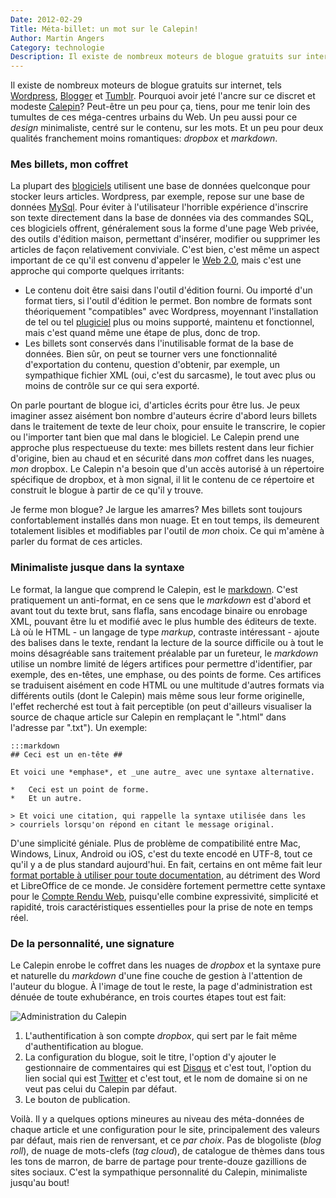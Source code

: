 ```yaml
---
Date: 2012-02-29
Title: Méta-billet: un mot sur le Calepin!
Author: Martin Angers
Category: technologie
Description: Il existe de nombreux moteurs de blogue gratuits sur internet. Pourquoi avoir jeté l'ancre sur ce discret et modeste Calepin?
---
```


Il existe de nombreux moteurs de blogue gratuits sur internet, tels [Wordpress][wp], [Blogger][] et [Tumblr][]. Pourquoi avoir jeté l'ancre sur ce discret et modeste [Calepin][]? Peut-être un peu pour ça, tiens, pour me tenir loin des tumultes de ces méga-centres urbains du Web. Un peu aussi pour ce *design* minimaliste, centré sur le contenu, sur les mots. Et un peu pour deux qualités franchement moins romantiques: *dropbox* et *markdown*.

### Mes billets, mon coffret

La plupart des [blogiciels][blogiciel] utilisent une base de données quelconque pour stocker leurs articles. Wordpress, par exemple, repose sur une base de données [MySql][wpmysql]. Pour éviter à l'utilisateur l'horrible expérience d'inscrire son texte directement dans la base de données via des commandes SQL, ces blogiciels offrent, généralement sous la forme d'une page Web privée, des outils d'édition maison, permettant d'insérer, modifier ou supprimer les articles de façon relativement conviviale. C'est bien, c'est même un aspect important de ce qu'il est convenu d'appeler le [Web 2.0][web20], mais c'est une approche qui comporte quelques irritants:

*	Le contenu doit être saisi dans l'outil d'édition fourni. Ou importé d'un format tiers, si l'outil d'édition le permet. Bon nombre de formats sont théoriquement "compatibles" avec Wordpress, moyennant l'installation de tel ou tel [plugiciel][] plus ou moins supporté, maintenu et fonctionnel, mais c'est quand même une étape de plus, donc de trop.
*	Les billets sont conservés dans l'inutilisable format de la base de données. Bien sûr, on peut se tourner vers une fonctionnalité d'exportation du contenu, question d'obtenir, par exemple, un sympathique fichier XML (oui, c'est du sarcasme), le tout avec plus ou moins de contrôle sur ce qui sera exporté.

On parle pourtant de blogue ici, d'articles écrits pour être lus. Je peux imaginer assez aisément bon nombre d'auteurs écrire d'abord leurs billets dans le traitement de texte de leur choix, pour ensuite le transcrire, le copier ou l'importer tant bien que mal dans le blogiciel. Le Calepin prend une approche plus respectueuse du texte: mes billets restent dans leur fichier d'origine, bien au chaud et en sécurité dans *mon* coffret dans les nuages, *mon* dropbox. Le Calepin n'a besoin que d'un accès autorisé à un répertoire spécifique de dropbox, et à mon signal, il lit le contenu de ce répertoire et construit le blogue à partir de ce qu'il y trouve.

Je ferme mon blogue? Je largue les amarres? Mes billets sont toujours confortablement installés dans mon nuage. Et en tout temps, ils demeurent totalement lisibles et modifiables par l'outil de *mon* choix. Ce qui m'amène à parler du format de ces articles.

### Minimaliste jusque dans la syntaxe

Le format, la langue que comprend le Calepin, est le [markdown][]. C'est pratiquement un anti-format, en ce sens que le *markdown* est d'abord et avant tout du texte brut, sans flafla, sans encodage binaire ou enrobage XML, pouvant être lu et modifié avec le plus humble des éditeurs de texte. Là où le HTML - un langage de type *markup*, contraste intéressant - ajoute des balises dans le texte, rendant la lecture de la source difficile ou à tout le moins désagréable sans traitement préalable par un fureteur, le *markdown* utilise un nombre limité de légers artifices pour permettre d'identifier, par exemple, des en-têtes, une emphase, ou des points de forme. Ces artifices se traduisent aisément en code HTML ou une multitude d'autres formats via différents outils (dont le Calepin) mais même sous leur forme originelle, l'effet recherché est tout à fait perceptible (on peut d'ailleurs visualiser la source de chaque article sur Calepin en remplaçant le ".html" dans l'adresse par ".txt"). Un exemple:

	:::markdown
	## Ceci est un en-tête ##

	Et voici une *emphase*, et _une autre_ avec une syntaxe alternative.

	*	Ceci est un point de forme.
	*	Et un autre.

	> Et voici une citation, qui rappelle la syntaxe utilisée dans les 
	> courriels lorsqu'on répond en citant le message original.

D'une simplicité géniale. Plus de problème de compatibilité entre Mac, Windows, Linux, Android ou iOS, c'est du texte encodé en UTF-8, tout ce qu'il y a de plus standard aujourd'hui. En fait, certains en ont même fait leur [format portable à utiliser pour toute documentation][mdhn], au détriment des Word et LibreOffice de ce monde. Je considère fortement permettre cette syntaxe pour le [Compte Rendu Web][crw], puisqu'elle combine expressivité, simplicité et rapidité, trois caractéristiques essentielles pour la prise de note en temps réel.

### De la personnalité, une signature

Le Calepin enrobe le coffret dans les nuages de *dropbox* et la syntaxe pure et naturelle du *markdown* d'une fine couche de gestion à l'attention de l'auteur du blogue. À l'image de tout le reste, la page d'administration est dénuée de toute exhubérance, en trois courtes étapes tout est fait:

![Administration du Calepin](http://dl.dropbox.com/u/21605004/CalepinAdmin.jpg)

1.	L'authentification à son compte *dropbox*, qui sert par le fait même d'authentification au blogue.
2.	La configuration du blogue, soit le titre, l'option d'y ajouter le gestionnaire de commentaires qui est [Disqus][] et c'est tout, l'option du lien social qui est [Twitter][] et c'est tout, et le nom de domaine si on ne veut pas celui du Calepin par défaut.
3.	Le bouton de publication.

Voilà. Il y a quelques options mineures au niveau des méta-données de chaque article et une configuration pour le site, principalement des valeurs par défaut, mais rien de renversant, et ce *par choix*.  Pas de blogoliste (*blog roll*), de nuage de mots-clefs (*tag cloud*), de catalogue de thèmes dans tous les tons de marron, de barre de partage pour trente-douze gazillions de sites sociaux. C'est la sympathique personnalité du Calepin, minimaliste jusqu'au bout!

[blogiciel]: http://www.oqlf.gouv.qc.ca/ressources/bibliotheque/dictionnaires/terminologie_blogue/blogiciel.html
[wpmysql]: http://codex.wordpress.org/FAQ_Developer_Documentation#Why_does_WordPress_only_support_MySQL.3F_What_about_DB_abstraction.3F
[web20]: http://fr.wikipedia.org/wiki/Web_2.0
[wp]: http://wordpress.org/
[blogger]: http://blogger.com/
[tumblr]: https://www.tumblr.com/
[plugiciel]: http://www.oqlf.gouv.qc.ca/ressources/bibliotheque/dictionnaires/internet/fiches/1299146.html
[calepin]: http://calepin.co/
[markdown]: http://daringfireball.net/projects/markdown/basics
[mdhn]: http://www.hiltmon.com/blog/2012/02/20/the-markdown-mindset/
[disqus]: http://disqus.com/
[twitter]: https://twitter.com/PuerkitoBio
[crw]: http://www.compterenduweb.com/
